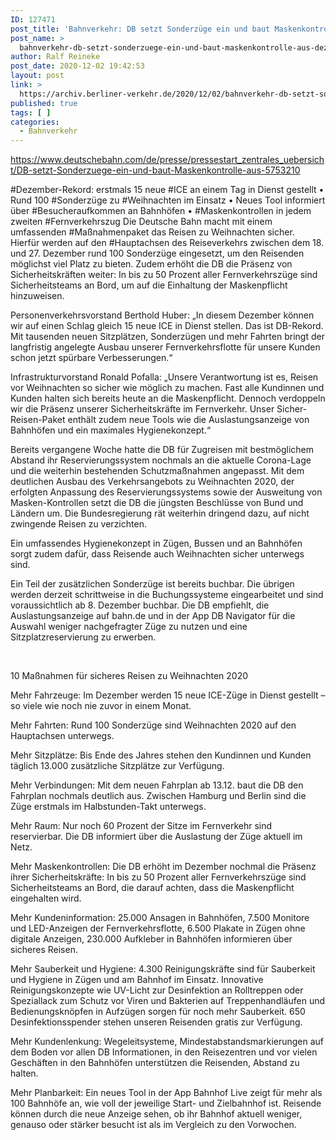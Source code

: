 ```yaml
---
ID: 127471
post_title: 'Bahnverkehr: DB setzt Sonderzüge ein und baut Maskenkontrolle aus Dezember-Rekord: erstmals 15 neue ICE an einem Tag in Dienst gestellt, aus DB'
post_name: >
  bahnverkehr-db-setzt-sonderzuege-ein-und-baut-maskenkontrolle-aus-dezember-rekord-erstmals-15-neue-ice-an-einem-tag-in-dienst-gestellt-aus-db
author: Ralf Reineke
post_date: 2020-12-02 19:42:53
layout: post
link: >
  https://archiv.berliner-verkehr.de/2020/12/02/bahnverkehr-db-setzt-sonderzuege-ein-und-baut-maskenkontrolle-aus-dezember-rekord-erstmals-15-neue-ice-an-einem-tag-in-dienst-gestellt-aus-db/
published: true
tags: [ ]
categories:
  - Bahnverkehr
---
```

https://www.deutschebahn.com/de/presse/pressestart_zentrales_uebersicht/DB-setzt-Sonderzuege-ein-und-baut-Maskenkontrolle-aus-5753210

#Dezember-Rekord: erstmals 15 neue #ICE an einem Tag in Dienst gestellt • Rund 100 #Sonderzüge zu #Weihnachten im Einsatz • Neues Tool informiert über #Besucheraufkommen an Bahnhöfen • #Maskenkontrollen in jedem zweiten #Fernverkehrszug
Die Deutsche Bahn macht mit einem umfassenden #Maßnahmenpaket das Reisen zu Weihnachten sicher. Hierfür werden auf den #Hauptachsen des Reiseverkehrs zwischen dem 18. und 27. Dezember rund 100 Sonderzüge eingesetzt, um den Reisenden möglichst viel Platz zu bieten. Zudem erhöht die DB die Präsenz von Sicherheitskräften weiter: In bis zu 50 Prozent aller Fernverkehrszüge sind Sicherheitsteams an Bord, um auf die Einhaltung der Maskenpflicht hinzuweisen.

Personenverkehrsvorstand Berthold Huber: „In diesem Dezember können wir auf einen Schlag gleich 15 neue ICE in Dienst stellen. Das ist DB-Rekord. Mit tausenden neuen Sitzplätzen, Sonderzügen und mehr Fahrten bringt der langfristig angelegte Ausbau unserer Fernverkehrsflotte für unsere Kunden schon jetzt spürbare Verbesserungen.“

Infrastrukturvorstand Ronald Pofalla: „Unsere Verantwortung ist es, Reisen vor Weihnachten so sicher wie möglich zu machen. Fast alle Kundinnen und Kunden halten sich bereits heute an die Maskenpflicht. Dennoch verdoppeln wir die Präsenz unserer Sicherheitskräfte im Fernverkehr. Unser Sicher-Reisen-Paket enthält zudem neue Tools wie die Auslastungsanzeige von Bahnhöfen und ein maximales Hygienekonzept.“

Bereits vergangene Woche hatte die DB für Zugreisen mit bestmöglichem Abstand ihr Reservierungssystem nochmals an die aktuelle Corona-Lage und die weiterhin bestehenden Schutzmaßnahmen angepasst. Mit dem deutlichen Ausbau des Verkehrsangebots zu Weihnachten 2020, der erfolgten Anpassung des Reservierungssystems sowie der Ausweitung von Masken-Kontrollen setzt die DB die jüngsten Beschlüsse von Bund und Ländern um. Die Bundesregierung rät weiterhin dringend dazu, auf nicht zwingende Reisen zu verzichten.

Ein umfassendes Hygienekonzept in Zügen, Bussen und an Bahnhöfen sorgt zudem dafür, dass Reisende auch Weihnachten sicher unterwegs sind.

Ein Teil der zusätzlichen Sonderzüge ist bereits buchbar. Die übrigen werden derzeit schrittweise in die Buchungssysteme eingearbeitet und sind voraussichtlich ab 8. Dezember buchbar. Die DB empfiehlt, die Auslastungsanzeige auf bahn.de und in der App DB Navigator für die Auswahl weniger nachgefragter Züge zu nutzen und eine Sitzplatzreservierung zu erwerben.

&nbsp;

10 Maßnahmen für sicheres Reisen zu Weihnachten 2020

Mehr Fahrzeuge: Im Dezember werden 15 neue ICE-Züge in Dienst gestellt – so viele wie noch nie zuvor in einem Monat.

Mehr Fahrten: Rund 100 Sonderzüge sind Weihnachten 2020 auf den Hauptachsen unterwegs.

Mehr Sitzplätze: Bis Ende des Jahres stehen den Kundinnen und Kunden täglich 13.000 zusätzliche Sitzplätze zur Verfügung.

Mehr Verbindungen: Mit dem neuen Fahrplan ab 13.12. baut die DB den Fahrplan nochmals deutlich aus. Zwischen Hamburg und Berlin sind die Züge erstmals im Halbstunden-Takt unterwegs.

Mehr Raum: Nur noch 60 Prozent der Sitze im Fernverkehr sind reservierbar. Die DB informiert über die Auslastung der Züge aktuell im Netz.

Mehr Maskenkontrollen: Die DB erhöht im Dezember nochmal die Präsenz ihrer Sicherheitskräfte: In bis zu 50 Prozent aller Fernverkehrszüge sind Sicherheitsteams an Bord, die darauf achten, dass die Maskenpflicht eingehalten wird.

Mehr Kundeninformation: 25.000 Ansagen in Bahnhöfen, 7.500 Monitore und LED-Anzeigen der Fernverkehrsflotte, 6.500 Plakate in Zügen ohne digitale Anzeigen, 230.000 Aufkleber in Bahnhöfen informieren über sicheres Reisen.

Mehr Sauberkeit und Hygiene: 4.300 Reinigungskräfte sind für Sauberkeit und Hygiene in Zügen und am Bahnhof im Einsatz. Innovative Reinigungskonzepte wie UV-Licht zur Desinfektion an Rolltreppen oder Speziallack zum Schutz vor Viren und Bakterien auf Treppenhandläufen und Bedienungsknöpfen in Aufzügen sorgen für noch mehr Sauberkeit. 650 Desinfektionsspender stehen unseren Reisenden gratis zur Verfügung.

Mehr Kundenlenkung: Wegeleitsysteme, Mindestabstandsmarkierungen auf dem Boden vor allen DB Informationen, in den Reisezentren und vor vielen Geschäften in den Bahnhöfen unterstützen die Reisenden, Abstand zu halten.

Mehr Planbarkeit: Ein neues Tool in der App Bahnhof Live zeigt für mehr als 100 Bahnhöfe an, wie voll der jeweilige Start- und Zielbahnhof ist. Reisende können durch die neue Anzeige sehen, ob ihr Bahnhof aktuell weniger, genauso oder stärker besucht ist als im Vergleich zu den Vorwochen.